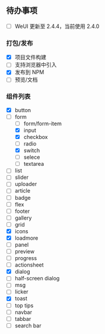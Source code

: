 ## 待办事项

- [ ] WeUI 更新至 2.4.4，当前使用 2.4.0

### 打包/发布

- [x] 项目文件构建
- [ ] 支持浏览器中引入
- [x] 发布到 NPM
- [ ] 预览/文档

### 组件列表

- [x] button
- [ ] form
  - [ ] form/form-item
  - [x] input
  - [x] checkbox
  - [ ] radio
  - [x] switch
  - [ ] selece
  - [ ] textarea
- [ ] list
- [ ] slider
- [ ] uploader
- [ ] article
- [ ] badge
- [ ] flex
- [ ] footer
- [ ] gallery
- [ ] grid
- [x] icons
- [x] loadmore
- [ ] panel
- [ ] preview
- [ ] progress
- [ ] actionsheet
- [x] dialog
- [ ] half-screen dialog
- [ ] msg
- [ ] licker
- [x] toast
- [ ] top tips
- [ ] navbar
- [ ] tabbar
- [ ] search bar
